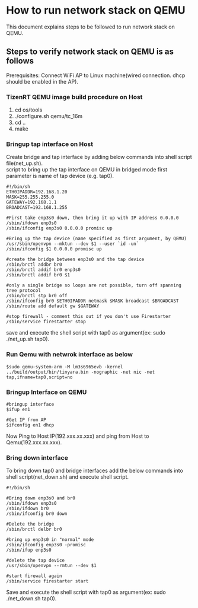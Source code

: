 # How to run network stack on QEMU
This document explains steps to be followed to run network stack on QEMU.  

## Steps to verify network stack on QEMU is as follows

Prerequisites: Connect WiFi AP to Linux machine(wired connection. dhcp should be enabled in the AP).  

### TizenRT QEMU image build procedure on Host
1. cd os/tools
2. ./configure.sh qemu/tc_16m
3. cd ..
4. make


### Bringup tap interface on Host
Create bridge and tap interface by adding below commands into shell script file(net_up.sh).  
script to bring up the tap interface on QEMU in bridged mode first parameter is name of tap device (e.g. tap0).  
```
#!/bin/sh
ETH0IPADDR=192.168.1.20
MASK=255.255.255.0
GATEWAY=192.168.1.1
BROADCAST=192.168.1.255

#First take enp3s0 down, then bring it up with IP address 0.0.0.0
/sbin/ifdown enp3s0
/sbin/ifconfig enp3s0 0.0.0.0 promisc up

#Bring up the tap device (name specified as first argument, by QEMU)
/usr/sbin/openvpn --mktun --dev $1 --user `id -un`
/sbin/ifconfig $1 0.0.0.0 promisc up

#create the bridge between enp3s0 and the tap device
/sbin/brctl addbr br0
/sbin/brctl addif br0 enp3s0
/sbin/brctl addif br0 $1

#only a single bridge so loops are not possible, turn off spanning tree protocol
/sbin/brctl stp br0 off
/sbin/ifconfig br0 $ETH0IPADDR netmask $MASK broadcast $BROADCAST
/sbin/route add default gw $GATEWAY

#stop firewall - comment this out if you don't use Firestarter
/sbin/service firestarter stop
```
save and execute the shell script with tap0 as argument(ex: sudo ./net_up.sh tap0).  

### Run Qemu with netwrok interface as below
```
$sudo qemu-system-arm -M lm3s6965evb -kernel ../build/output/bin/tinyara.bin -nographic -net nic -net tap,ifname=tap0,script=no
```
### Bringup Interface on QEMU
```
#bringup interface
$ifup en1

#Get IP from AP
$ifconfig en1 dhcp
```
Now Ping to Host IP(192.xxx.xx.xxx) and ping from Host to Qemu(192.xxx.xx.xxx).  

### Bring down interface
To bring down tap0 and bridge interfaces add the below commands into shell script(net_down.sh) and execute shell script.  
```
#!/bin/sh

#Bring down enp3s0 and br0
/sbin/ifdown enp3s0
/sbin/ifdown br0
/sbin/ifconfig br0 down

#Delete the bridge
/sbin/brctl delbr br0

#bring up enp3s0 in "normal" mode
/sbin/ifconfig enp3s0 -promisc
/sbin/ifup enp3s0

#delete the tap device
/usr/sbin/openvpn --rmtun --dev $1

#start firewall again
/sbin/service firestarter start
```
Save and execute the shell script with tap0 as argument(ex: sudo ./net_down.sh tap0).  
